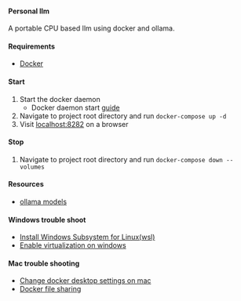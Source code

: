 #### Personal llm
A portable CPU based llm using docker and ollama. 

#### Requirements
- [Docker](https://www.docker.com/products/docker-desktop/)

#### Start
1. Start the docker daemon
    - Docker daemon start [guide](https://docs.docker.com/config/daemon/start/) 
2. Navigate to project root directory and run ```docker-compose up -d```
3. Visit [localhost:8282](http://localhost:8282/) on a browser

#### Stop
1. Navigate to project root directory and run ```docker-compose down --volumes```

#### Resources
- [ollama models](https://ollama.com/library?sort=popular)

#### Windows trouble shoot
- [Install Windows Subsystem for Linux(wsl)](https://learn.microsoft.com/en-us/windows/wsl/install)
- [Enable virtualization on windows](https://learn.microsoft.com/en-us/windows/wsl/troubleshooting#error-0x80370102-the-virtual-machine-could-not-be-started-because-a-required-feature-is-not-installed)

#### Mac trouble shooting
- [Change docker desktop settings on mac](https://docs.docker.com/desktop/settings/mac/#namespaces)
- [Docker file sharing](https://docs.docker.com/desktop/settings/mac/?uuid=51156F3F-7CDF-494C-B5D6-B96B2060A073#file-sharing)